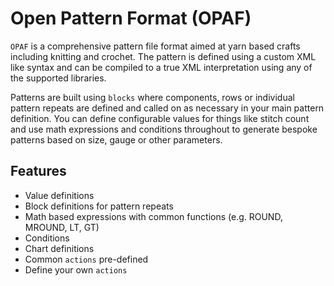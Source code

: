 # Open Pattern Format (OPAF)

`OPAF` is a comprehensive pattern file format aimed at yarn based crafts including knitting and crochet. The pattern is defined using a custom XML like syntax and can be compiled to a true XML interpretation using any of the supported libraries.

Patterns are built using `blocks` where components, rows or individual pattern repeats are defined and called on as necessary in your main pattern definition. You can define configurable values for things like stitch count and use math expressions and conditions throughout to generate bespoke patterns based on size, gauge or other parameters.

##  Features

* Value definitions
* Block definitions for pattern repeats
* Math based expressions with common functions (e.g. ROUND, MROUND, LT, GT)
* Conditions
* Chart definitions
* Common `actions` pre-defined
* Define your own `actions`
